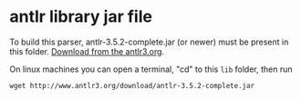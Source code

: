 antlr library jar file
======================

To build this parser, antlr-3.5.2-complete.jar (or newer) must be present
in this folder.  [Download from the antlr3.org](http://www.antlr3.org/download/antlr-3.5.2-complete.jar).

On linux machines you can open a terminal, "cd" to this ```lib``` folder, then run
```
wget http://www.antlr3.org/download/antlr-3.5.2-complete.jar
```

